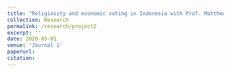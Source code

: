 ```yaml
---
title: "Religiosity and economic voting in Indonesia with Prof. Matthew Winters"
collection: Research
permalink: /research/project2
excerpt: ''
date: 2020-05-01
venue: 'Journal 1'
paperurl: 
citation:
---
```


